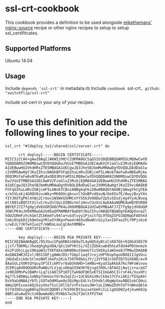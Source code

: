 # ssl-crt-cookbook

This cookbook provides a definition to be used alongside [mikethemans'](https://github.com/miketheman) [nginx::source](https://github.com/miketheman/nginx/blob/master/recipes/source.rb) recipe or other nginx recipes to setup to setup ssl_certifitcates.

## Supported Platforms

Ubuntu 14.04

## Usage

Include `depends 'ssl-crt'` in metadata.rb
Include `cookbook `ssl-crt`, github: "switchflip/ssl-crt"`


include ssl-cert in your any of your recipes.

# To use this definition add the following lines to your recipe.

```
ssl_crt "#{deploy_to}/shared/ssl/server.crt" do

	  crt deploy[-----BEGIN CERTIFICATE-----
MIIC5jCCAk+gAwIBAgIJAKWIzhM/CZdKMA0GCSqGSIb3DQEBBQUAMIGLMQ0wCwYD
VQQDDAR0ZXN0MQswCQYDVQQGEwJVUzETMBEGA1UECAwKV2FzaGluZ3RvbjEQMA4G
A1UEBwwHU2VhdHRsZTESMBAGA1UECgwJQ3JheSBJbmMuMRAwDgYDVQQLDAdDaGlw
c2V0MSAwHgYJKoZIhvcNAQkBFhFqb2huLmRvZUBjcmF5LmNvbTAeFw0xNDEwMjAx
ODQ3MzFaFw0xNTEwMjAxODQ3MzFaMIGLMQ0wCwYDVQQDDAR0ZXN0MQswCQYDVQQG
EwJVUzETMBEGA1UECAwKV2FzaGluZ3RvbjEQMA4GA1UEBwwHU2VhdHRsZTESMBAG
A1UECgwJQ3JheSBJbmMuMRAwDgYDVQQLDAdDaGlwc2V0MSAwHgYJKoZIhvcNAQkB
FhFqb2huLmRvZUBjcmF5LmNvbTCBnzANBgkqhkiG9w0BAQEFAAOBjQAwgYkCgYEA
v/eSVLokj4G0QV8zuvWky+Mh0OXcgbcwrCtOxBPvdQxuN/Oe9Io7E/0wyjBvyYXn
YIYJKXTgP6l4tWz2CrUov1WSWVG5HMCnYYS5k3VOODw7Zp5s5Dsdj4g4Yy4LNveq
mlt801xBQF2tVilvCrkuZnlOyLOZBOstmliHnvCUzOsCAwEAAaNQME4wHQYDVR0O
BBYEFJ7Z7fg9pjdV6UGM3O8CPK4uJH9XMB8GA1UdIwQYMBaAFJ7Z7fg9pjdV6UGM
3O8CPK4uJH9XMAwGA1UdEwQFMAMBAf8wDQYJKoZIhvcNAQEFBQADgYEAQpOsnaZl
hOU2GRmFzhckGmlZCb6mdfu94lw+uSdlvyy1PjoitfbL9TOqZGFOJADNqGFAEhX4
Cmbi6VpkD2jbQeUxqYMJa5YdKpxPwed+A6XudbwWtcGiyIaxIDFao2FLY9Pjsks6
s/wEzL7JKfwXIuo2f/mWDoLouCgCAatRMBE=
-----END CERTIFICATE-----]

	  key deploy[-----BEGIN RSA PRIVATE KEY-----
MIICXQIBAAKBgQC/95JUuiSPgbRBXzO69aTL4yHQ5dyBtzCsK07EE+91DG438570
ijsT/TDKMG/JhedghgkpdOA/qXi1bPYKtSi/VZJZUbkcwKdhhLmTdU44PDtmnmzk
Ox2PiDhjLgs296qaW3zTXEFAXa1WKW8KuS5meU7Is5kE6y2aWIee8JTM6wIDAQAB
AoGBAIWK3XIxl/N5IIOFjgAWmJD5rfGbpl1aqfJrojzHPYKophgoU0D81IJgVUui
jHGdxEsik0cStlmzNHTJmxPx2Kik759TK0bGsJY/j2Vf5BJc56PZQ75SXO8D/ev9
8AaSULzXORtQYquy3FlEtikM7vr0abUhAHD+lmHBu+KyaX3pAkEA7Ku7WFoWinvw
ZCEMjq8d8QDQGRoPwNQu7LVjqLxO6qG55W3KYQjvgdJROLrAFAU2jAw1js+a/pGT
/e9R2DMnPwJBAM+lLq7iCA8l5P1HT1TwkNdFQKSxKT5IImGAhC3lrnF4k/XuxHfc
Ag77LS8DWqi1oNEp7UeUoxYUr8u5qIZi+1UCQGXo3NcCk8o17CFxibK2/TGVpAXr
DvV9aGdNBAjYbTLjSOTeDdMSwe8o3QiMgcEdLYvIhhdkld0gWpVxw9BQ1okCQHui
AWq1QFEsoexAQjbzyXmzTSsCJOllb7sYFxtwzu3W+loLIUWwZDVhTmTYnWkoQ6lm
SlY9ZOEnzggB8hqZ4sUCQQDBlz7k599CBtSozxetbmFcIiLlgASD02y4jkum60Jp
0BRlaGuAwEVctsKBwmAeNS/RYNbS7wJk2fZmlXfP2TmX
-----END RSA PRIVATE KEY-----]
end
```	